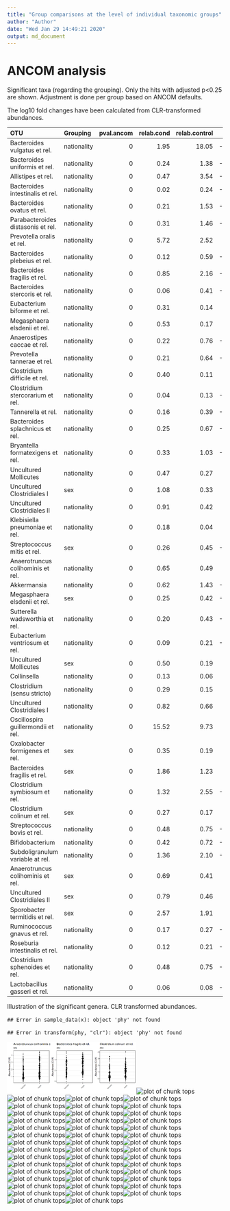 ```yaml
---
title: "Group comparisons at the level of individual taxonomic groups"
author: "Author"
date: "Wed Jan 29 14:49:21 2020"
output: md_document
---
```




# ANCOM analysis

Significant taxa (regarding the grouping). Only the hits with adjusted p<0.25 are shown. Adjustment is done per group based on ANCOM defaults.

The log10 fold changes have been calculated from CLR-transformed abundances.


|OTU                                |Grouping    | pval.ancom| relab.cond| relab.control|    log10FC|
|:----------------------------------|:-----------|----------:|----------:|-------------:|----------:|
|Bacteroides vulgatus et rel.       |nationality |          0|       1.95|         18.05| -1.0514589|
|Bacteroides uniformis et rel.      |nationality |          0|       0.24|          1.38| -0.9104686|
|Allistipes et rel.                 |nationality |          0|       0.47|          3.54| -0.7969203|
|Bacteroides intestinalis et rel.   |nationality |          0|       0.02|          0.24| -0.7891129|
|Bacteroides ovatus et rel.         |nationality |          0|       0.21|          1.53| -0.7554616|
|Parabacteroides distasonis et rel. |nationality |          0|       0.31|          1.46| -0.7025511|
|Prevotella oralis et rel.          |nationality |          0|       5.72|          2.52|  0.6718835|
|Bacteroides plebeius et rel.       |nationality |          0|       0.12|          0.59| -0.5952976|
|Bacteroides fragilis et rel.       |nationality |          0|       0.85|          2.16| -0.5820670|
|Bacteroides stercoris et rel.      |nationality |          0|       0.06|          0.41| -0.5571033|
|Eubacterium biforme et rel.        |nationality |          0|       0.31|          0.14|  0.5543348|
|Megasphaera elsdenii et rel.       |nationality |          0|       0.53|          0.17|  0.4766201|
|Anaerostipes caccae et rel.        |nationality |          0|       0.22|          0.76| -0.4583476|
|Prevotella tannerae et rel.        |nationality |          0|       0.21|          0.64| -0.4391163|
|Clostridium difficile et rel.      |nationality |          0|       0.40|          0.11|  0.3746063|
|Clostridium stercorarium et rel.   |nationality |          0|       0.04|          0.13| -0.3585430|
|Tannerella et rel.                 |nationality |          0|       0.16|          0.39| -0.3565710|
|Bacteroides splachnicus et rel.    |nationality |          0|       0.25|          0.67| -0.3221227|
|Bryantella formatexigens et rel.   |nationality |          0|       0.33|          1.03| -0.3003171|
|Uncultured Mollicutes              |nationality |          0|       0.47|          0.27|  0.2903385|
|Uncultured Clostridiales I         |sex         |          0|       1.08|          0.33|  0.2885445|
|Uncultured Clostridiales II        |nationality |          0|       0.91|          0.42|  0.2840167|
|Klebisiella pneumoniae et rel.     |nationality |          0|       0.18|          0.04|  0.2811575|
|Streptococcus mitis et rel.        |sex         |          0|       0.26|          0.45| -0.2705898|
|Anaerotruncus colihominis et rel.  |nationality |          0|       0.65|          0.49|  0.2560878|
|Akkermansia                        |nationality |          0|       0.62|          1.43| -0.2509312|
|Megasphaera elsdenii et rel.       |sex         |          0|       0.25|          0.42| -0.2481709|
|Sutterella wadsworthia et rel.     |nationality |          0|       0.20|          0.43| -0.2406611|
|Eubacterium ventriosum et rel.     |nationality |          0|       0.09|          0.21| -0.2401756|
|Uncultured Mollicutes              |sex         |          0|       0.50|          0.19|  0.2399720|
|Collinsella                        |nationality |          0|       0.13|          0.06|  0.2392858|
|Clostridium (sensu stricto)        |nationality |          0|       0.29|          0.15|  0.2392481|
|Uncultured Clostridiales I         |nationality |          0|       0.82|          0.66|  0.2316897|
|Oscillospira guillermondii et rel. |nationality |          0|      15.52|          9.73|  0.2146066|
|Oxalobacter formigenes et rel.     |sex         |          0|       0.35|          0.19|  0.2119706|
|Bacteroides fragilis et rel.       |sex         |          0|       1.86|          1.23|  0.2098625|
|Clostridium symbiosum et rel.      |nationality |          0|       1.32|          2.55| -0.2011742|
|Clostridium colinum et rel.        |sex         |          0|       0.27|          0.17|  0.1961549|
|Streptococcus bovis et rel.        |nationality |          0|       0.48|          0.75| -0.1929556|
|Bifidobacterium                    |nationality |          0|       0.42|          0.72| -0.1901565|
|Subdoligranulum variable at rel.   |nationality |          0|       1.36|          2.10| -0.1679516|
|Anaerotruncus colihominis et rel.  |sex         |          0|       0.69|          0.41|  0.1593207|
|Uncultured Clostridiales II        |sex         |          0|       0.79|          0.46|  0.1547933|
|Sporobacter termitidis et rel.     |sex         |          0|       2.57|          1.91|  0.1405738|
|Ruminococcus gnavus et rel.        |nationality |          0|       0.17|          0.27| -0.1356139|
|Roseburia intestinalis et rel.     |nationality |          0|       0.12|          0.21| -0.1191546|
|Clostridium sphenoides et rel.     |nationality |          0|       0.48|          0.75| -0.0903353|
|Lactobacillus gasseri et rel.      |nationality |          0|       0.06|          0.08| -0.0732163|


Illustration of the significant genera. CLR transformed abundances.


```
## Error in sample_data(x): object 'phy' not found
```

```
## Error in transform(phy, "clr"): object 'phy' not found
```

<img src="figure/tops-1.png" title="plot of chunk tops" alt="plot of chunk tops" width="20%" /><img src="figure/tops-2.png" title="plot of chunk tops" alt="plot of chunk tops" width="20%" /><img src="figure/tops-3.png" title="plot of chunk tops" alt="plot of chunk tops" width="20%" /><img src="figure/tops-4.png" title="plot of chunk tops" alt="plot of chunk tops" width="20%" /><img src="figure/tops-5.png" title="plot of chunk tops" alt="plot of chunk tops" width="20%" /><img src="figure/tops-6.png" title="plot of chunk tops" alt="plot of chunk tops" width="20%" /><img src="figure/tops-7.png" title="plot of chunk tops" alt="plot of chunk tops" width="20%" /><img src="figure/tops-8.png" title="plot of chunk tops" alt="plot of chunk tops" width="20%" /><img src="figure/tops-9.png" title="plot of chunk tops" alt="plot of chunk tops" width="20%" /><img src="figure/tops-10.png" title="plot of chunk tops" alt="plot of chunk tops" width="20%" /><img src="figure/tops-11.png" title="plot of chunk tops" alt="plot of chunk tops" width="20%" /><img src="figure/tops-12.png" title="plot of chunk tops" alt="plot of chunk tops" width="20%" /><img src="figure/tops-13.png" title="plot of chunk tops" alt="plot of chunk tops" width="20%" /><img src="figure/tops-14.png" title="plot of chunk tops" alt="plot of chunk tops" width="20%" /><img src="figure/tops-15.png" title="plot of chunk tops" alt="plot of chunk tops" width="20%" /><img src="figure/tops-16.png" title="plot of chunk tops" alt="plot of chunk tops" width="20%" /><img src="figure/tops-17.png" title="plot of chunk tops" alt="plot of chunk tops" width="20%" /><img src="figure/tops-18.png" title="plot of chunk tops" alt="plot of chunk tops" width="20%" /><img src="figure/tops-19.png" title="plot of chunk tops" alt="plot of chunk tops" width="20%" /><img src="figure/tops-20.png" title="plot of chunk tops" alt="plot of chunk tops" width="20%" /><img src="figure/tops-21.png" title="plot of chunk tops" alt="plot of chunk tops" width="20%" /><img src="figure/tops-22.png" title="plot of chunk tops" alt="plot of chunk tops" width="20%" /><img src="figure/tops-23.png" title="plot of chunk tops" alt="plot of chunk tops" width="20%" /><img src="figure/tops-24.png" title="plot of chunk tops" alt="plot of chunk tops" width="20%" /><img src="figure/tops-25.png" title="plot of chunk tops" alt="plot of chunk tops" width="20%" /><img src="figure/tops-26.png" title="plot of chunk tops" alt="plot of chunk tops" width="20%" /><img src="figure/tops-27.png" title="plot of chunk tops" alt="plot of chunk tops" width="20%" /><img src="figure/tops-28.png" title="plot of chunk tops" alt="plot of chunk tops" width="20%" /><img src="figure/tops-29.png" title="plot of chunk tops" alt="plot of chunk tops" width="20%" /><img src="figure/tops-30.png" title="plot of chunk tops" alt="plot of chunk tops" width="20%" /><img src="figure/tops-31.png" title="plot of chunk tops" alt="plot of chunk tops" width="20%" /><img src="figure/tops-32.png" title="plot of chunk tops" alt="plot of chunk tops" width="20%" /><img src="figure/tops-33.png" title="plot of chunk tops" alt="plot of chunk tops" width="20%" /><img src="figure/tops-34.png" title="plot of chunk tops" alt="plot of chunk tops" width="20%" /><img src="figure/tops-35.png" title="plot of chunk tops" alt="plot of chunk tops" width="20%" /><img src="figure/tops-36.png" title="plot of chunk tops" alt="plot of chunk tops" width="20%" /><img src="figure/tops-37.png" title="plot of chunk tops" alt="plot of chunk tops" width="20%" /><img src="figure/tops-38.png" title="plot of chunk tops" alt="plot of chunk tops" width="20%" /><img src="figure/tops-39.png" title="plot of chunk tops" alt="plot of chunk tops" width="20%" /><img src="figure/tops-40.png" title="plot of chunk tops" alt="plot of chunk tops" width="20%" /><img src="figure/tops-41.png" title="plot of chunk tops" alt="plot of chunk tops" width="20%" /><img src="figure/tops-42.png" title="plot of chunk tops" alt="plot of chunk tops" width="20%" /><img src="figure/tops-43.png" title="plot of chunk tops" alt="plot of chunk tops" width="20%" /><img src="figure/tops-44.png" title="plot of chunk tops" alt="plot of chunk tops" width="20%" /><img src="figure/tops-45.png" title="plot of chunk tops" alt="plot of chunk tops" width="20%" /><img src="figure/tops-46.png" title="plot of chunk tops" alt="plot of chunk tops" width="20%" /><img src="figure/tops-47.png" title="plot of chunk tops" alt="plot of chunk tops" width="20%" /><img src="figure/tops-48.png" title="plot of chunk tops" alt="plot of chunk tops" width="20%" />



